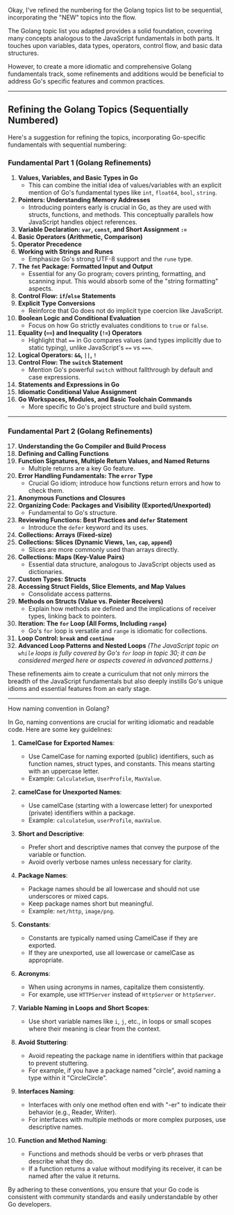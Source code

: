 Okay, I've refined the numbering for the Golang topics list to be sequential, incorporating the "NEW" topics into the flow.

The Golang topic list you adapted provides a solid foundation, covering many concepts analogous to the JavaScript fundamentals in both parts. It touches upon variables, data types, operators, control flow, and basic data structures.

However, to create a more idiomatic and comprehensive Golang fundamentals track, some refinements and additions would be beneficial to address Go's specific features and common practices.

---

## Refining the Golang Topics (Sequentially Numbered)

Here's a suggestion for refining the topics, incorporating Go-specific fundamentals with sequential numbering:

### Fundamental Part 1 (Golang Refinements)

1. **Values, Variables, and Basic Types in Go**
    - This can combine the initial idea of values/variables with an explicit mention of Go's fundamental types like `int`, `float64`, `bool`, `string`.
2. **Pointers: Understanding Memory Addresses**
    - Introducing pointers early is crucial in Go, as they are used with structs, functions, and methods. This conceptually parallels how JavaScript handles object references.
3. **Variable Declaration: `var`, `const`, and Short Assignment `:=`**
4. **Basic Operators (Arithmetic, Comparison)**
5. **Operator Precedence**
6. **Working with Strings and Runes**
    - Emphasize Go's strong UTF-8 support and the `rune` type.
7. **The `fmt` Package: Formatted Input and Output**
    - Essential for any Go program; covers printing, formatting, and scanning input. This would absorb some of the "string formatting" aspects.
8. **Control Flow: `if`/`else` Statements**
9. **Explicit Type Conversions**
    - Reinforce that Go does not do implicit type coercion like JavaScript.
10. **Boolean Logic and Conditional Evaluation**
    - Focus on how Go strictly evaluates conditions to `true` or `false`.
11. **Equality (`==`) and Inequality (`!=`) Operators**
    - Highlight that `==` in Go compares values (and types implicitly due to static typing), unlike JavaScript's `==` vs `===`.
12. **Logical Operators: `&&`, `||`, `!`**
13. **Control Flow: The `switch` Statement**
    - Mention Go's powerful `switch` without fallthrough by default and case expressions.
14. **Statements and Expressions in Go**
15. **Idiomatic Conditional Value Assignment**
16. **Go Workspaces, Modules, and Basic Toolchain Commands**
    - More specific to Go's project structure and build system.

---

### Fundamental Part 2 (Golang Refinements)

17. **Understanding the Go Compiler and Build Process**
18. **Defining and Calling Functions**
19. **Function Signatures, Multiple Return Values, and Named Returns**
    - Multiple returns are a key Go feature.
20. **Error Handling Fundamentals: The `error` Type**
    - Crucial Go idiom; introduce how functions return errors and how to check them.
21. **Anonymous Functions and Closures**
22. **Organizing Code: Packages and Visibility (Exported/Unexported)**
    - Fundamental to Go's structure.
23. **Reviewing Functions: Best Practices and `defer` Statement**
    - Introduce the `defer` keyword and its uses.
24. **Collections: Arrays (Fixed-size)**
25. **Collections: Slices (Dynamic Views, `len`, `cap`, `append`)**
    - Slices are more commonly used than arrays directly.
26. **Collections: Maps (Key-Value Pairs)**
    - Essential data structure, analogous to JavaScript objects used as dictionaries.
27. **Custom Types: Structs**
28. **Accessing Struct Fields, Slice Elements, and Map Values**
    - Consolidate access patterns.
29. **Methods on Structs (Value vs. Pointer Receivers)**
    - Explain how methods are defined and the implications of receiver types, linking back to pointers.
30. **Iteration: The `for` Loop (All Forms, Including `range`)**
    - Go's `for` loop is versatile and `range` is idiomatic for collections.
31. **Loop Control: `break` and `continue`**
32. **Advanced Loop Patterns and Nested Loops** _(The JavaScript topic on `while` loops is fully covered by Go's `for` loop in topic 30; it can be considered merged here or aspects covered in advanced patterns.)_

These refinements aim to create a curriculum that not only mirrors the breadth of the JavaScript fundamentals but also deeply instills Go's unique idioms and essential features from an early stage.



---

How naming convention in Golang?


In Go, naming conventions are crucial for writing idiomatic and readable code. Here are some key guidelines:

1. **CamelCase for Exported Names**: 
   - Use CamelCase for naming exported (public) identifiers, such as function names, struct types, and constants. This means starting with an uppercase letter.
   - Example: `CalculateSum`, `UserProfile`, `MaxValue`.

2. **camelCase for Unexported Names**:
   - Use camelCase (starting with a lowercase letter) for unexported (private) identifiers within a package.
   - Example: `calculateSum`, `userProfile`, `maxValue`.

3. **Short and Descriptive**:
   - Prefer short and descriptive names that convey the purpose of the variable or function.
   - Avoid overly verbose names unless necessary for clarity.

4. **Package Names**:
   - Package names should be all lowercase and should not use underscores or mixed caps.
   - Keep package names short but meaningful.
   - Example: `net/http`, `image/png`.

5. **Constants**:
   - Constants are typically named using CamelCase if they are exported.
   - If they are unexported, use all lowercase or camelCase as appropriate.

6. **Acronyms**:
   - When using acronyms in names, capitalize them consistently.
   - For example, use `HTTPServer` instead of `HttpServer` or `httpServer`.

7. **Variable Naming in Loops and Short Scopes**:
   - Use short variable names like `i`, `j`, etc., in loops or small scopes where their meaning is clear from the context.

8. **Avoid Stuttering**:
   - Avoid repeating the package name in identifiers within that package to prevent stuttering.
   - For example, if you have a package named "circle", avoid naming a type within it "CircleCircle".

9. **Interfaces Naming**:
    - Interfaces with only one method often end with "-er" to indicate their behavior (e.g., Reader, Writer).
    - For interfaces with multiple methods or more complex purposes, use descriptive names.

10. **Function and Method Naming**:
    - Functions and methods should be verbs or verb phrases that describe what they do.
    - If a function returns a value without modifying its receiver, it can be named after the value it returns.

By adhering to these conventions, you ensure that your Go code is consistent with community standards and easily understandable by other Go developers.